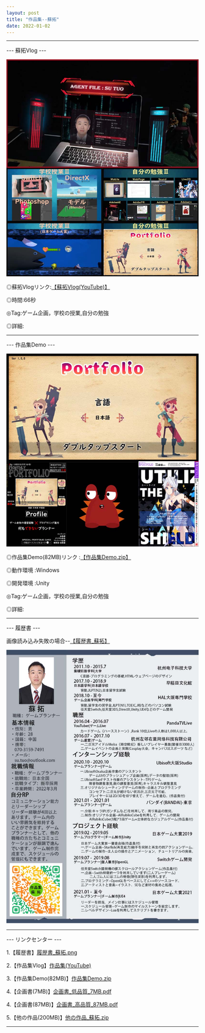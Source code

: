 ```yaml
---
layout: post
title: "作品集--蘇拓"
date: 2022-01-02
---
```

********************************************************

--- 蘇拓Vlog ---

![Image text](https://github.com/SotakuStudio/SotakuStudio.github.io/blob/main/Image/ImageJapanese/VlogImage.jpg?raw=true) 

◎蘇拓Vlogリンク:[【蘇拓Vlog(YouTube)】](https://youtu.be/i-WrE6PBogg)

◎時間:66秒

◎Tag:ゲーム企画，学校の授業,自分の勉強

◎詳細:

********************************************************

--- 作品集Demo ---

![Image text](https://github.com/SotakuStudio/SotakuStudio.github.io/blob/main/Image/ImageJapanese/%E4%BD%9C%E5%93%81%E9%9B%86%E3%82%B5%E3%83%A0%E3%83%8D%E3%82%A4%E3%83%AB.jpg?raw=true) 

◎作品集Demo(82MB)リンク :[【作品集Demo.zip】](https://v.qq.com/x/page/d3224z0fxsn.html)

◎動作環境 :Windows

◎開発環境 :Unity

◎Tag:ゲーム企画，学校の授業,自分の勉強

◎詳細:

********************************************************

--- 履歴書 ---

画像読み込み失敗の場合--[【履歴書_蘇拓】](https://github.com/SotakuStudio/SotakuStudio.github.io/blob/main/Image/ImageJapanese/%E5%B1%A5%E6%AD%B4%E6%9B%B8_%E8%98%87%E6%8B%93_%E9%AB%98%E5%93%81%E8%B3%AA.png?raw=true)

![Image text](https://github.com/SotakuStudio/SotakuStudio.github.io/blob/main/Image/ImageJapanese/%E5%B1%A5%E6%AD%B4%E6%9B%B8_%E8%98%87%E6%8B%93_%E4%BD%8E%E5%93%81%E8%B3%AA.jpg?raw=true) 

********************************************************

--- リンクセンター ---

1.【履歴書】[履歴書_蘇拓.png](https://github.com/SotakuStudio/SotakuStudio.github.io/blob/main/Image/ImageJapanese/%E5%B1%A5%E6%AD%B4%E6%9B%B8_%E8%98%87%E6%8B%93_%E9%AB%98%E5%93%81%E8%B3%AA.png?raw=true)

2.【作品集Vlog】[作品集(YouTube)](https://youtu.be/i-WrE6PBogg)

3.【作品集Demo(82MB)】[作品集Demo.zip](https://v.qq.com/x/page/d3224z0fxsn.html)

4.【企画書(7MB)】[企画書_低品質_7MB.pdf](https://1drv.ms/b/s!Aj9fktzHJKNciN1Sl9TfSDh3XCLvLg?e=Q9UDJ1)

4.【企画書(87MB)】[企画書_高品質_87MB.pdf](https://1drv.ms/b/s!Aj9fktzHJKNciN1TLnTVQFnfkHPkIA?e=GIZ1ie)

5.【他の作品(200MB)】[他の作品_蘇拓.zip](https://1drv.ms/b/s!Aj9fktzHJKNciN06rw5TyEamfuhR8g?e=3nODQ8)

********************************************************
